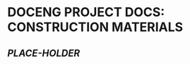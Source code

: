 <!-- index.md  0.0.1                UTF-8                       dh:2021-10-29
     ----1----|----2----|----3----|----4----|----5----|----6----|----7----|--*
     construction structure, manifest, and job jar:
     <https://orcmid.github.io/docEng/construction/construction.txt>
     -->

# DOCENG PROJECT DOCS: CONSTRUCTION MATERIALS

## *PLACE-HOLDER*


<!--
     0.0.1 2021-10-29T22:03Z Smooth, change "master" to "main"
     0.0.0 2021-02-15T23:38Z Initial Placeholder

           *** end of docs/construction/index.md ***
     -->
